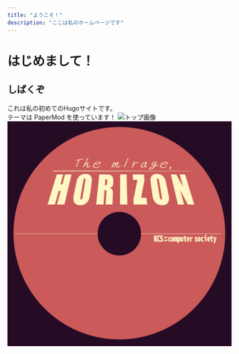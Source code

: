 ```yaml
---
title: "ようこそ！"
description: "ここは私のホームページです"
---
```


# はじめまして！
## しばくぞ
これは私の初めてのHugoサイトです。  
テーマは PaperMod を使っています！
![トップ画像](images/DOIT.png)
![トップ画像](2025M3CDR.png)